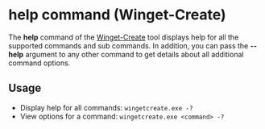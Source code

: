 # help command (Winget-Create)

The **help** command of the [Winget-Create](../README.md) tool displays help for all the supported commands and sub commands. In addition, you can pass the **--help** argument to any other command to get details about all additional command options.

## Usage

* Display help for all commands: `wingetcreate.exe -?`
* View options for a command: `wingetcreate.exe <command> -?`

 